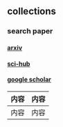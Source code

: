 ## collections

### search paper
#### [arxiv](https://arxiv.org/)
#### [sci-hub](https://sci-hub.shop/)
#### [google scholar](https://ac.scmor.com/)

| 内容 | 内容 |
| ------ | ------ |
| 内容 | 内容 |

